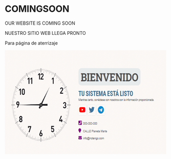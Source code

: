 # COMINGSOON

OUR WEBSITE IS COMING SOON

NUESTRO SITIO WEB LLEGA PRONTO

Para página de aterrizaje

<p style="text-align: center;"><img src="https://raw.githubusercontent.com/ipxxx999/COMINGSOON/main/imagen.png" alt="Para tu pagina web" width="625" height="324" /></p>

